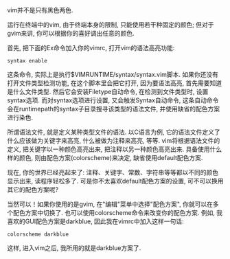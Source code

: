 vim并不是只有黑色两色. 

运行在终端中的vim, 由于终端本身的限制, 只能使用若干种固定的颜色; 但对于gvim来讲, 你可以根据你的喜好调出任意的颜色. 

首先, 把下面的Ex命令加入你的vimrc, 打开vim的语法高亮功能: 

```
syntax enable 
```

这条命令, 实际上是执行$VIMRUNTIME/syntax/syntax.vim脚本. 如果你还没有打开文件类型检测功能, 在这个脚本里会把它打开, 因为要语法高亮, 首先需要知道是什么文件类型. 然后它会安装Filetype自动命令, 在检测到文件类型时, 设置syntax选项. 而对syntax选项进行设置, 又会触发Syntax自动命令, 这条自动命令会在runtimepath的syntax子目录搜寻该类型的语法文件, 并使用缺省的配色方案进行染色. 

所谓语法文件, 就是定义某种类型文件的语法. 以C语言为例, 它的语法文件定义了什么应该做为关键字来高亮, 什么被做为注释来高亮, 等等. vim将根据语法文件的定义, 把关键字以一种颜色高亮出来, 把注释以另一种颜色高亮出来. 具备使用什么样的颜色, 则由配色方案(colorscheme)来决定, 缺省使用default配色方案. 

现在, 你的世界已经亮起来了: 注释、关键字、常数、字符串等等都以不同的颜色显示出来, 读程序轻松多了. 可是你不太喜欢default配色方案的设置, 可不可以换用其它的配色方案呢?

当然可以！如果你使用的是gvim, 在"编辑"菜单中选择"配色方案", 你就可以在多个配色方案中切换了. 也可以使用colorscheme命令来改变你的配色方案. 例如, 我喜欢的GUI配色方案是darkblue, 因此我在vimrc中加入这样一句话: 

```
colorscheme darkblue 
```

这样, 进入vim之后, 我所用的就是darkblue方案了. 